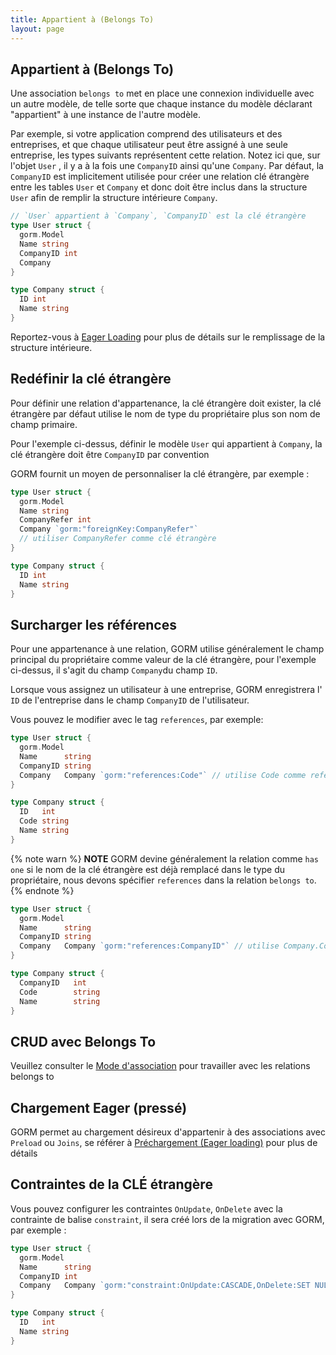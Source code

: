 ```yaml
---
title: Appartient à (Belongs To)
layout: page
---
```


## Appartient à (Belongs To)

Une association `belongs to` met en place une connexion individuelle avec un autre modèle, de telle sorte que chaque instance du modèle déclarant "appartient" à une instance de l'autre modèle.

Par exemple, si votre application comprend des utilisateurs et des entreprises, et que chaque utilisateur peut être assigné à une seule entreprise, les types suivants représentent cette relation. Notez ici que, sur l'objet `User` , il y a à la fois une `CompanyID` ainsi qu'une `Company`. Par défaut, la `CompanyID` est implicitement utilisée pour créer une relation clé étrangère entre les tables `User` et `Company` et donc doit être inclus dans la structure `User` afin de remplir la structure intérieure `Company`.

```go
// `User` appartient à `Company`, `CompanyID` est la clé étrangère
type User struct {
  gorm.Model
  Name string
  CompanyID int
  Company
}

type Company struct {
  ID int
  Name string
}
```

Reportez-vous à [Eager Loading](belongs_to.html#Eager-Loading) pour plus de détails sur le remplissage de la structure intérieure.

## Redéfinir la clé étrangère

Pour définir une relation d'appartenance, la clé étrangère doit exister, la clé étrangère par défaut utilise le nom de type du propriétaire plus son nom de champ primaire.

Pour l'exemple ci-dessus, définir le modèle `User` qui appartient à `Company`, la clé étrangère doit être `CompanyID` par convention

GORM fournit un moyen de personnaliser la clé étrangère, par exemple :

```go
type User struct {
  gorm.Model
  Name string
  CompanyRefer int
  Company `gorm:"foreignKey:CompanyRefer"`
  // utiliser CompanyRefer comme clé étrangère
}

type Company struct {
  ID int
  Name string
}
```

## Surcharger les références

Pour une appartenance à une relation, GORM utilise généralement le champ principal du propriétaire comme valeur de la clé étrangère, pour l'exemple ci-dessus, il s'agit du champ `Company`du champ `ID`.

Lorsque vous assignez un utilisateur à une entreprise, GORM enregistrera l' `ID` de l'entreprise dans le champ `CompanyID` de l'utilisateur.

Vous pouvez le modifier avec le tag `references`, par exemple:

```go
type User struct {
  gorm.Model
  Name      string
  CompanyID string
  Company   Company `gorm:"references:Code"` // utilise Code comme references
}

type Company struct {
  ID   int
  Code string
  Name string
}
```

{% note warn %}
**NOTE** GORM devine généralement la relation comme `has one` si le nom de la clé étrangère est déjà remplacé dans le type du propriétaire, nous devons spécifier `references` dans la relation `belongs to`.
{% endnote %}

```go
type User struct {
  gorm.Model
  Name      string
  CompanyID string
  Company   Company `gorm:"references:CompanyID"` // utilise Company.CompanyID comme references
}

type Company struct {
  CompanyID   int
  Code        string
  Name        string
}
```

## CRUD avec Belongs To

Veuillez consulter le [Mode d'association](associations.html#Association-Mode) pour travailler avec les relations belongs to

## Chargement Eager (pressé)

GORM permet au chargement désireux d'appartenir à des associations avec `Preload` ou `Joins`, se référer à [Préchargement (Eager loading)](preload.html) pour plus de détails

## Contraintes de la CLÉ étrangère

Vous pouvez configurer les contraintes `OnUpdate`, `OnDelete` avec la contrainte de balise `constraint`, il sera créé lors de la migration avec GORM, par exemple :

```go
type User struct {
  gorm.Model
  Name      string
  CompanyID int
  Company   Company `gorm:"constraint:OnUpdate:CASCADE,OnDelete:SET NULL;"`
}

type Company struct {
  ID   int
  Name string
}
```
